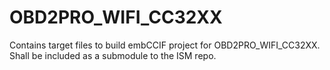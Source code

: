# OBD2PRO_WIFI_CC32XX
Contains target files to build embCCIF project for OBD2PRO_WIFI_CC32XX. Shall be included as a submodule to the ISM repo.
